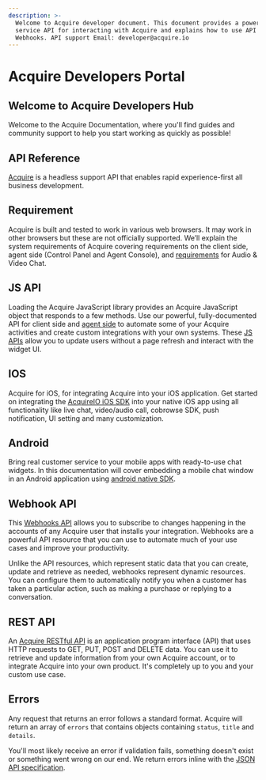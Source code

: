 ```yaml
---
description: >-
  Welcome to Acquire developer document. This document provides a powerful web
  service API for interacting with Acquire and explains how to use API and
  Webhooks. API support Email: developer@acquire.io
---
```


# Acquire Developers Portal

## Welcome to Acquire Developers Hub

Welcome to the Acquire Documentation, where you'll find guides and community support to help you start working as quickly as possible!

## API Reference

​[Acquire](https://acquire.io/) is a headless support API that enables rapid experience-first all business development.

## Requirement

Acquire is built and tested to work in various web browsers. It may work in other browsers but these are not officially supported. We’ll explain the system requirements of Acquire covering requirements on the client side, agent side \(Control Panel and Agent Console\), and [requirements]() for Audio & Video Chat.

## JS API

Loading the Acquire JavaScript library provides an Acquire JavaScript object that responds to a few methods. Use our powerful, fully-documented API for client side and [agent side]() to automate some of your Acquire activities and create custom integrations with your own systems. These [JS APIs]() allow you to update users without a page refresh and interact with the widget UI. 

## IOS

Acquire for iOS, for integrating Acquire into your iOS application. Get started on integrating the [AcquireIO iOS SDK](sdk/ios/sdk-setup-guide/getting-started.md) into your native iOS app using all functionality like live chat, video/audio call, cobrowse SDK, push notification, UI setting and many customization. 

## Android

Bring real customer service to your mobile apps with ready-to-use chat widgets. In this documentation will cover embedding a mobile chat window in an Android application using [android native SDK](https://developer.acquire.io/android/getting-started).

## Webhook API

This [Webhooks API]() allows you to subscribe to changes happening in the accounts of any Acquire user that installs your integration. Webhooks are a powerful API resource that you can use to automate much of your use cases and improve your productivity.

Unlike the API resources, which represent static data that you can create, update and retrieve as needed, webhooks represent dynamic resources. You can configure them to automatically notify you when a customer has taken a particular action, such as making a purchase or replying to a conversation.

## REST API

An [Acquire RESTful API](rest-apis/oauth/authorization.md) is an application program interface \(API\) that uses HTTP requests to GET, PUT, POST and DELETE data. You can use it to retrieve and update information from your own Acquire account, or to integrate Acquire into your own product. It's completely up to you and your custom use case.

## Errors

Any request that returns an error follows a standard format. Acquire will return an array of `errors` that contains objects containing `status`, `title` and `details`.

You'll most likely receive an error if validation fails, something doesn't exist or something went wrong on our end. We return errors inline with the [JSON API specification](http://jsonapi.org/format/#error-objects).

